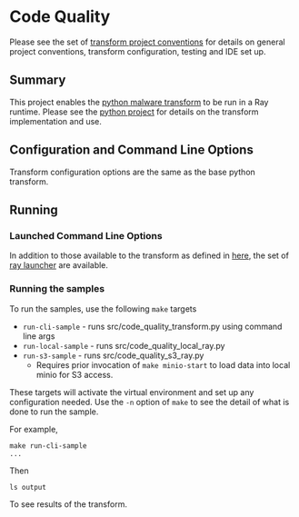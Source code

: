 # Code Quality 

Please see the set of
[transform project conventions](../../../README.md)
for details on general project conventions, transform configuration,
testing and IDE set up.

## Summary
This project enables the [python malware transform](../python) to be run in a Ray runtime.
Please see the [python project](../python) for details on the transform implementation and use.

## Configuration and Command Line Options

Transform configuration options are the same as the base python transform.

## Running

### Launched Command Line Options
In addition to those available to the transform as defined in [here](../python/README.md),
the set of
[ray launcher](../../../../data-processing-lib/doc/ray-launcher-options.md) are available.

### Running the samples
To run the samples, use the following `make` targets

* `run-cli-sample` - runs src/code_quality_transform.py using command line args
* `run-local-sample` - runs src/code_quality_local_ray.py
* `run-s3-sample` - runs src/code_quality_s3_ray.py
    * Requires prior invocation of `make minio-start` to load data into local minio for S3 access.

These targets will activate the virtual environment and set up any configuration needed.
Use the `-n` option of `make` to see the detail of what is done to run the sample.

For example, 
```shell
make run-cli-sample
...
```
Then 
```shell
ls output
```
To see results of the transform.
